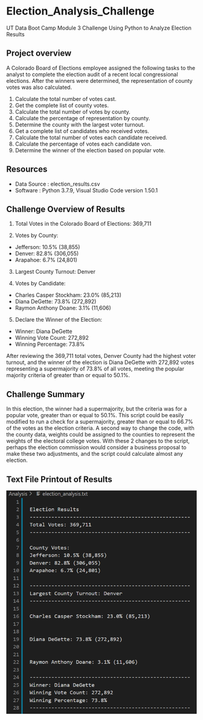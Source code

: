 # Election_Analysis_Challenge
UT Data Boot Camp Module 3 Challenge Using Python to Analyze Election Results

## Project overview
A Colorado Board of Elections employee assigned the following tasks to the analyst to complete the election audit of a recent local congressional elections.  After the winners were determined, the representation of county votes was also calculated. 

1. Calculate the total number of votes cast.
2. Get the complete list of county votes.
3. Calculate the total number of votes by county. 
4. Calculate the percentage of representation by county. 
5. Determine the county with the largest voter turnout. 
6. Get a complete list of candidates who received votes.
7. Calculate the total number of votes each candidate received.
8. Calculate the percentage of votes each candidate von.
9. Determine the winner of the election based on popular vote.

## Resources 
- Data Source : election_results.csv
- Software : Python 3.7.9, Visual Studio Code version 1.50.1

## Challenge Overview of Results
1. Total Votes in the Colorado Board of Elections: 369,711

2. Votes by County:
 - Jefferson: 10.5% (38,855)
 - Denver: 82.8% (306,055)
 - Arapahoe: 6.7% (24,801)

3. Largest County Turnout: Denver

4. Votes by Candidate:
 - Charles Casper Stockham: 23.0% (85,213)
 - Diana DeGette: 73.8% (272,892)
 - Raymon Anthony Doane: 3.1% (11,606)

5. Declare the Winner of the Election: 
 - Winner: Diana DeGette
 - Winning Vote Count: 272,892
 - Winning Percentage: 73.8%
 
After reviewing the 369,711 total votes, Denver County had the highest voter turnout, and the winner of the election is Diana DeGette with 272,892 votes representing a supermajority of 73.8% of all votes, meeting the popular majority criteria of greater than or equal to 50.1%. 
 
## Challenge Summary
In this election, the winner had a supermajority, but the criteria was for a popular vote, greater than or equal to 50.1%.  This script could be easily modified to run a check for a supermajority, greater than or equal to 66.7% of the votes as the election criteria.  A second way to change the code, with the county data, weights could be assigned to the counties to represent the weights of the electoral college votes.  With these 2 changes to the script, perhaps the election commission would consider a business proposal to make these two adjustments, and the script could calculate almost any election.  

## Text File Printout of Results
![Pic 4](https://github.com/Baylex/Election_Analysis_Challenge/blob/main/Text_Devliverable2.PNG)
